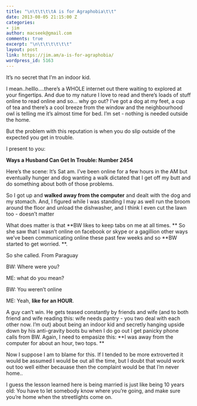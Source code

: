 ```yaml
---
title: "\n\t\t\t\tA is for Agraphobia\t\t"
date: 2013-08-05 21:15:00 Z
categories:
- jim
author: macseek@gmail.com
comments: true
excerpt: "\n\t\t\t\t\t\t"
layout: post
link: https://jim.am/a-is-for-agraphobia/
wordpress_id: 5163
---
```


It’s no secret that I’m an indoor kid.




I mean..helllo….there’s a WHOLE internet out there waiting to explored at your fingertips. And due to my nature I love to read and there’s loads of stuff online to read online and so… why go out?  I’ve got a dog at my feet, a cup of tea and there’s a cool breeze from the window and the neighbourhood owl is telling me it’s almost time for bed. I’m set - nothing is needed outside the home.




But the problem with this reputation is when you do slip outside of the expected you get in trouble.




I present to you:




**Ways a Husband Can Get In Trouble: Number 2454**




Here’s the scene: It’s Sat am. I’ve been online for a few hours in the AM but eventually hunger and dog wanting a walk dictated that I get off my butt and do something about both of those problems.




So I got up and **walked away from the computer** and dealt with the dog and my stomach. And, I figured while I was standing I may as well run the broom around the floor and unload the dishwasher, and I think I even cut the lawn too - doesn’t matter




What does matter is that **BW likes to keep tabs on me at all times. ** So she saw that I wasn’t online on facebook or skype or a gagillion other ways we’ve been communicating online these past few weeks and so **BW started to get worried. **.




So she called. From Paraguay




BW: Where were you?  

ME: what do you mean?  

BW: You weren’t online  

ME: Yeah, **like for an HOUR**.




A guy can’t win. He gets teased constantly by friends and wife (and to both friend and wife reading this: wife needs pantry - you two deal with each other now. I’m out) about being an indoor kid and secretly hanging upside down by his anti-gravity boots bu when I do go out I get panicky phone calls from BW. Again, I need to empasize this: **I was away from the computer for about an hour, two tops. **




Now I suppose I am to blame for this. If I tended to be more extroverted it would be assumed I would be out all the time, but I doubt that would work out too well either becauase then the complaint would be that I’m never home..




I guess the lesson learned here is being married is just like being 10 years old: You have to let somebody know where you’re going, and make sure you’re home when the streetlights come on.


		
